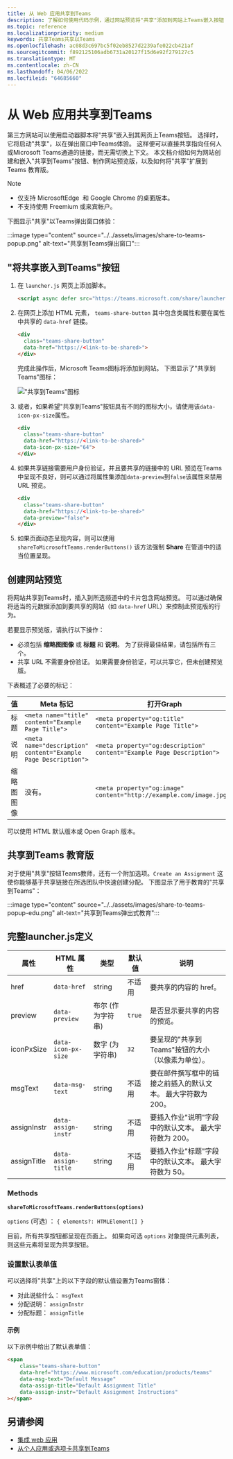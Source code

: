 ```yaml
---
title: 从 Web 应用共享到Teams
description: 了解如何使用代码示例，通过网站预览将"共享"添加到网站上Teams嵌入按钮
ms.topic: reference
ms.localizationpriority: medium
keywords: 共享Teams共享以Teams
ms.openlocfilehash: ac08d3c697bc5f02eb8527d2239afe022cb421af
ms.sourcegitcommit: f892125106adb6731a20127f15d6e92f279127c5
ms.translationtype: MT
ms.contentlocale: zh-CN
ms.lasthandoff: 04/06/2022
ms.locfileid: "64685660"
---
```

# <a name="share-to-teams-from-web-apps"></a>从 Web 应用共享到Teams

第三方网站可以使用启动器脚本将"共享"嵌入到其网页上Teams按钮。 选择时，它将启动"共享"，以在弹出窗口中Teams体验。 这样便可以直接共享指向任何人或Microsoft Teams通道的链接，而无需切换上下文。 本文档介绍如何为网站创建和嵌入"共享到Teams"按钮、制作网站预览版，以及如何将"共享"扩展到Teams 教育版。

> [!NOTE]
>
> * 仅支持 MicrosoftEdge&nbsp; 和 Google Chrome 的桌面版本。
> * 不支持使用 Freemium 或来宾帐户。  

下图显示"共享"以Teams弹出窗口体验：

:::image type="content" source="../../assets/images/share-to-teams-popup.png" alt-text="共享到Teams弹出窗口":::

## <a name="embed-a-share-to-teams-button"></a>"将共享嵌入到Teams"按钮

1. 在 `launcher.js` 网页上添加脚本。

    ```html
    <script async defer src="https://teams.microsoft.com/share/launcher.js"></script>
    ```

1. 在网页上添加 HTML 元素， `teams-share-button` 其中包含类属性和要在属性中共享的 `data-href` 链接。

    ```html
    <div
      class="teams-share-button"
      data-href="https://<link-to-be-shared>">
    </div>
    ```

    完成此操作后，Microsoft Teams图标将添加到网站。 下图显示了"共享到Teams"图标：

    !["共享到Teams"图标](~/assets/icons/share-to-teams-icon.png)

1. 或者，如果希望"共享到Teams"按钮具有不同的图标大小，请使用该`data-icon-px-size`属性。

    ```html
    <div
      class="teams-share-button"
      data-href="https://<link-to-be-shared>"
      data-icon-px-size="64">
    </div>
    ```

1. 如果共享链接需要用户身份验证，并且要共享的链接中的 URL 预览在Teams中呈现不良好，则可以通过将属性集添加`data-preview`到`false`该属性来禁用 URL 预览。

    ```html
    <div
      class="teams-share-button"
      data-href="https://<link-to-be-shared>"
      data-preview="false">
    </div>
    ```

1. 如果页面动态呈现内容，则可以使用 `shareToMicrosoftTeams.renderButtons()` 该方法强制 **Share** 在管道中的适当位置呈现。

## <a name="craft-your-website-preview"></a>创建网站预览

将网站共享到Teams时，插入到所选频道中的卡片包含网站预览。 可以通过确保将适当的元数据添加到要共享的网站（如 `data-href` URL）来控制此预览版的行为。  

若要显示预览版，请执行以下操作：

* 必须包括 **缩略图图像** 或 **标题** 和 **说明**。 为了获得最佳结果，请包括所有三个。
* 共享 URL 不需要身份验证。 如果需要身份验证，可以共享它，但未创建预览版。

下表概述了必要的标记：

|值|Meta 标记| 打开Graph|
|----|----|----|
|标题|`<meta name="title" content="Example Page Title">`|`<meta property="og:title" content="Example Page Title">`|
|说明|`<meta name="description" content="Example Page Description">`|`<meta property="og:description" content="Example Page Description">`|
|缩略图图像| 没有。 |`<meta property="og:image" content="http://example.com/image.jpg">`|

可以使用 HTML 默认版本或 Open Graph 版本。

## <a name="share-to-teams-for-education"></a>共享到Teams 教育版

对于使用"共享"按钮Teams教师，还有一个附加选项。`Create an Assignment` 这使你能够基于共享链接在所选团队中快速创建分配。 下图显示了用于教育的"共享到Teams"：

:::image type="content" source="../../assets/images/share-to-teams-popup-edu.png" alt-text="共享到Teams弹出式教育":::

## <a name="full-launcherjs-definition"></a>完整launcher.js定义

| 属性 | HTML 属性 | 类型 | 默认值 | 说明 |
| -------------- | ---------------------- | --------------------- | ------- | ---------------------------------------------------------------------- |
| href | `data-href` | string | 不适用 | 要共享的内容的 href。 |
| preview | `data-preview` | 布尔 (作为字符串)  | `true` | 是否显示要共享的内容的预览。 |
| iconPxSize | `data-icon-px-size` | 数字 (为字符串)  | `32` | 要呈现的"共享到Teams"按钮的大小（以像素为单位）。 |
| msgText | `data-msg-text` | string | 不适用 | 要在邮件撰写框中的链接之前插入的默认文本。 最大字符数为 200。 |
| assignInstr | `data-assign-instr` | string | 不适用 | 要插入作业"说明"字段中的默认文本。 最大字符数为 200。 |
| assignTitle | `data-assign-title` | string | 不适用 | 要插入作业"标题"字段中的默认文本。 最大字符数为 50。 |

### <a name="methods"></a>Methods

**`shareToMicrosoftTeams.renderButtons(options)`**

`options` (可选) ： `{ elements?: HTMLElement[] }`

目前，所有共享按钮都呈现在页面上。 如果向可选 `options` 对象提供元素列表，则这些元素将呈现为共享按钮。

### <a name="set-default-form-values"></a>设置默认表单值

可以选择将"共享"上的以下字段的默认值设置为Teams窗体：

* 对此说些什么： `msgText`
* 分配说明： `assignInstr`
* 分配标题： `assignTitle`

#### <a name="example"></a>示例

 以下示例中给出了默认表单值：

```html
<span
    class="teams-share-button"
    data-href="https://www.microsoft.com/education/products/teams"
    data-msg-text="Default Message"
    data-assign-title="Default Assignment Title"
    data-assign-instr="Default Assignment Instructions"
></span>
```

## <a name="see-also"></a>另请参阅

* [集成 web 应用](~/samples/integrate-web-apps-overview.md)
* [从个人应用或选项卡共享到Teams](share-to-teams-from-personal-app-or-tab.md)
